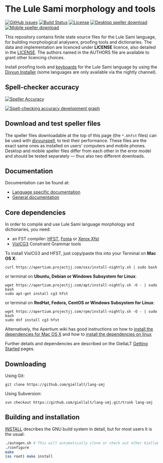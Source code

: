 The Lule Sami morphology and tools
==========================================

[![GitHub issues](https://img.shields.io/github/issues-raw/giellalt/lang-smj)](https://github.com/giellalt/lang-smj/issues)
[![Build Status](https://divvun-tc.thetc.se/api/github/v1/repository/giellalt/lang-smj/main/badge.svg)](https://github.com/giellalt/lang-smj/actions)
[![License](https://img.shields.io/github/license/giellalt/lang-smj)](https://github.com/giellalt/lang-smj/blob/main/LICENSE)
[![Desktop speller download](https://img.shields.io/badge/download%40latest-desktop--bhfst-brightgreen)](https://pahkat.uit.no/main/download/speller-smj?platform=desktop&channel=nightly)
[![Mobile speller download](https://img.shields.io/badge/download%40latest-mobile--bhfst-brightgreen)](https://pahkat.uit.no/main/download/speller-smj?platform=mbile&channel=nightly)

This repository contains finite state source files for the Lule Sami language,
for building morphological analysers, proofing tools
and dictionaries. The data and implementation are licenced under __LICENSE__
licence, also detailed in the
[LICENSE](https://github.com/giellalt/lang-smj/blob/main/LICENSE). The
authors named in the AUTHORS file are available to grant other licencing
choices.

Install proofing tools and [keyboards](https://github.com/giellalt/keyboard-smj)
for the Lule Sami language by using the [Divvun Installer](http://divvun.no)
(some languages are only available via the nightly channel).

## Spell-checker accuracy

[![Speller
Accuracy](https://img.shields.io/badge/Speller_Accuracy-84_%25-green.svg)](https://giellalt.github.io/lang-smj/speller-report.html)

[![Spell-checking accuracy development
graph](https://giellalt.github.io/lang-smj/speller-report.svg)](https://giellalt.github.io/lang-smj/speller-report.svg)

Download and test speller files
-------------------------------

The speller files downloadable at the top of this page (the `*.bhfst` files) can
be used with [divvunspell](https://github.com/divvun/divvunspell), to test their
performance. These files are the exact same ones as installed on users' computers
and mobile phones. Desktop and mobile speller files differ from each other in the
error model and should be tested separately — thus also two different downloads.

Documentation
-------------

Documentation can be found at:

- [Language specific documentation](https://giellalt.github.io/lang-smj/)
- [General documentation](https://giellalt.github.io/)

Core dependencies
-----------------

In order to compile and use Lule Sami language morphology and
dictionaries, you need:

- an FST compiler: [HFST](https://github.com/hfst/hfst), [Foma](https://github.com/mhulden/foma) or [Xerox Xfst](https://web.stanford.edu/~laurik/fsmbook/home.html)
- [VislCG3](https://visl.sdu.dk/svn/visl/tools/vislcg3/trunk) Constraint Grammar tools

To install VislCG3 and HFST, just copy/paste this into your Terminal on **Mac OS X**:

```
curl https://apertium.projectjj.com/osx/install-nightly.sh | sudo bash
```

or terminal on **Ubuntu, Debian or Windows Subsystem for Linux**:

```
wget https://apertium.projectjj.com/apt/install-nightly.sh -O - | sudo bash
sudo apt-get install cg3 hfst
```

or terminal on **RedHat, Fedora, CentOS or Windows Subsystem for Linux**:

```
wget https://apertium.projectjj.com/rpm/install-nightly.sh -O - | sudo bash
sudo dnf install cg3 hfst
```

Alternatively, the Apertium wiki has good instructions on how to [install the dependencies for Mac
OS X](https://wiki.apertium.org/wiki/Apertium_on_Mac_OS_X) and how to [install
the dependencies on
linux](https://wiki.apertium.org/wiki/Installation_of_grammar_libraries)

Further details and dependencies are described on the GiellaLT [Getting Started](https://giellalt.uit.no/infra/GettingStarted.html) pages.

Downloading
-----------

Using Git:
```
git clone https://github.com/giellalt/lang-smj
```

Using Subversion:
```
svn checkout https://github.com/giellalt/lang-smj.git/trunk lang-smj
```

Building and installation
-------------------------

[INSTALL](https://github.com/giellalt/lang-smj/blob/main/INSTALL)
describes the GNU build system in detail, but for most users it is the usual:

```sh
./autogen.sh # This will automatically clone or check out other GiellaLT dependencies
./configure
make
(as root) make install
```
